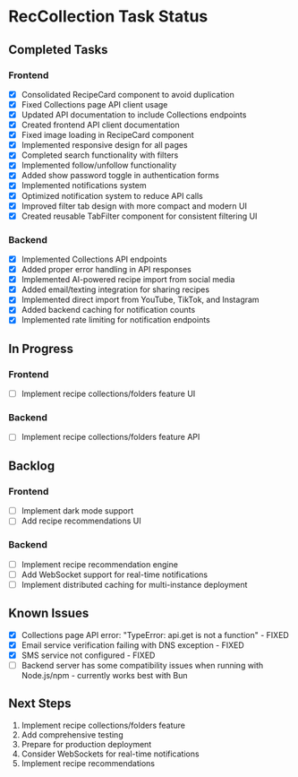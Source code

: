 # RecCollection Task Status

## Completed Tasks

### Frontend

- [x] Consolidated RecipeCard component to avoid duplication
- [x] Fixed Collections page API client usage
- [x] Updated API documentation to include Collections endpoints
- [x] Created frontend API client documentation
- [x] Fixed image loading in RecipeCard component
- [x] Implemented responsive design for all pages
- [x] Completed search functionality with filters
- [x] Implemented follow/unfollow functionality
- [x] Added show password toggle in authentication forms
- [x] Implemented notifications system
- [x] Optimized notification system to reduce API calls
- [x] Improved filter tab design with more compact and modern UI
- [x] Created reusable TabFilter component for consistent filtering UI

### Backend

- [x] Implemented Collections API endpoints
- [x] Added proper error handling in API responses
- [x] Implemented AI-powered recipe import from social media
- [x] Added email/texting integration for sharing recipes
- [x] Implemented direct import from YouTube, TikTok, and Instagram
- [x] Added backend caching for notification counts
- [x] Implemented rate limiting for notification endpoints

## In Progress

### Frontend

- [ ] Implement recipe collections/folders feature UI

### Backend

- [ ] Implement recipe collections/folders feature API

## Backlog

### Frontend

- [ ] Implement dark mode support
- [ ] Add recipe recommendations UI

### Backend

- [ ] Implement recipe recommendation engine
- [ ] Add WebSocket support for real-time notifications
- [ ] Implement distributed caching for multi-instance deployment

## Known Issues

- [x] Collections page API error: "TypeError: api.get is not a function" - FIXED
- [x] Email service verification failing with DNS exception - FIXED
- [x] SMS service not configured - FIXED
- [ ] Backend server has some compatibility issues when running with Node.js/npm - currently works best with Bun

## Next Steps

1. Implement recipe collections/folders feature
2. Add comprehensive testing
3. Prepare for production deployment
4. Consider WebSockets for real-time notifications
5. Implement recipe recommendations

